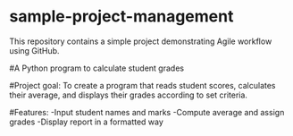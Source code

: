 # sample-project-management
This repository contains a simple project demonstrating Agile workflow using GitHub.

#A Python program to calculate student grades

#Project goal: To create a program that reads student scores, calculates their average, and displays their grades according to set criteria.

#Features:
-Input student names and marks
-Compute average and assign grades
-Display report in a formatted way
